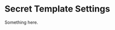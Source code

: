 [title]: # (Secret Template Settings)
[tags]: # (XXX)
[priority]: # (5367)
# Secret Template Settings
Something here.
